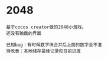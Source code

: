 # 2048

    基于cocos creator做的2048小游戏。
    还没有输赢的界面

    已知bug：有时候数字块合并后上面的数字会不准
    待改善：本地储存最佳记录和目前进度
